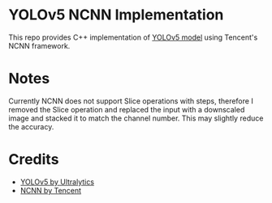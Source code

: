 # YOLOv5 NCNN Implementation

This repo provides C++ implementation of [YOLOv5 model](https://github.com/ultralytics/yolov5) using
Tencent's NCNN framework.

# Notes

Currently NCNN does not support Slice operations with steps, therefore I removed the Slice operation
and replaced the input with a downscaled image and stacked it to match the channel number. This
may slightly reduce the accuracy.

# Credits 

* [YOLOv5 by Ultralytics](https://github.com/ultralytics/yolov5) 
* [NCNN by Tencent](https://github.com/tencent/ncnn) 

